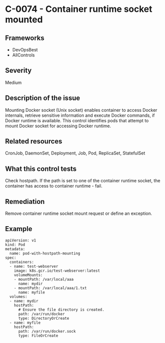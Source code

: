 # C-0074 - Container runtime socket mounted

## Frameworks
* DevOpsBest
* AllControls
 
## Severity
Medium

## Description of the issue
Mounting Docker socket (Unix socket) enables container to access Docker internals, retrieve sensitive information and execute Docker commands, if Docker runtime is available. This control identifies pods that attempt to mount Docker socket for accessing Docker runtime.
 
## Related resources
CronJob, DaemonSet, Deployment, Job, Pod, ReplicaSet, StatefulSet
 
## What this control tests 
Check hostpath. If the path is set to one of the container runtime socket, the container has access to container runtime - fail.
 
## Remediation
Remove container runtime socket mount request or define an exception.
 
## Example
```
apiVersion: v1
kind: Pod
metadata:
  name: pod-with-hostpath-mounting
spec:
  containers:
  - name: test-webserver
    image: k8s.gcr.io/test-webserver:latest
    volumeMounts:
    - mountPath: /var/local/aaa
      name: mydir
    - mountPath: /var/local/aaa/1.txt
      name: myfile
  volumes:
  - name: mydir
    hostPath:
      # Ensure the file directory is created.
      path: /var/run/docker
      type: DirectoryOrCreate
  - name: myfile
    hostPath:
      path: /var/run/docker.sock
      type: FileOrCreate

```
